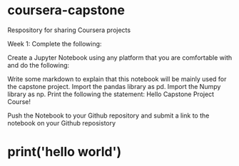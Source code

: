 # coursera-capstone
Respository for sharing Coursera projects

Week 1: Complete the following:

Create a Jupyter Notebook using any platform that you are comfortable with and do the following:

Write some markdown to explain that this notebook will be mainly used for the capstone project. Import the pandas library as pd. Import the Numpy library as np. Print the following the statement: Hello Capstone Project Course!

Push the Notebook to your Github repository and submit a link to the notebook on your Github reposistory
# print('hello world')
